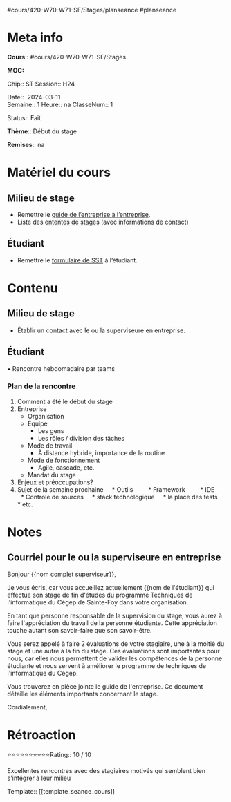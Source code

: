 #cours/420-W70-W71-SF/Stages/planseance #planseance
# Meta info

**Cours**:: #cours/420-W70-W71-SF/Stages 

**MOC:** 

Chip:: <span class="chip cours-3">ST</span> 
Session:: H24

Date::  2024-03-11  
Semaine:: 1
Heure:: <span class="chip na">na</span>
ClasseNum:: 1

Status:: <span class="chip done">Fait</span> 

**Thème**:: Début du stage

**Remises**:: <span class="chip na">na</span>

# Matériel du cours
## Milieu de stage
* Remettre le [guide de l’entreprise à l’entreprise](https://drive.google.com/file/d/1SGoHrH68y-kXyUKfrAzXjQEQ9RcwR_Cn/view?usp=drive_link).
* Liste des [ententes de stages](https://drive.google.com/drive/folders/1RpFv63Ol_N9AV1hBkldaHUyRsKW8IQ6R?usp=drive_link) (avec informations de contact)
## Étudiant
* Remettre le [formulaire de SST](https://drive.google.com/file/d/1Y5cYgm2QC9otpzKGHBC8Cd65IO5fA8Zk/view?usp=drive_link) à l’étudiant.
# Contenu
## Milieu de stage
* Établir un contact avec le ou la superviseure en entreprise.
## Étudiant
• Rencontre hebdomadaire par teams
### Plan de la rencontre
1. Comment a été le début du stage
2. Entreprise
	* Organisation
	* Équipe
		* Les gens
		* Les rôles / division des tâches
	* Mode de travail 
		* À distance hybride, importance de la routine
	* Mode de fonctionnement
		* Agile, cascade, etc.
	* Mandat du stage
  3. Enjeux et préoccupations?
  4. Sujet de la semaine prochaine
    * Outils
        * Framework
        * IDE
        * Controle de sources
    * stack technologique
    * la place des tests
    * etc.
# Notes
## Courriel pour le ou la superviseure en entreprise

Bonjour {{nom complet superviseur}},

Je vous écris, car vous accueillez actuellement {{nom de l'étudiant}} qui effectue son stage de fin d'études du programme Techniques de l'informatique du Cégep de Sainte-Foy dans votre organisation.

En tant que personne responsable de la supervision du stage, vous aurez à faire l'appréciation du travail de la personne étudiante. Cette appréciation touche autant son savoir-faire que son savoir-être.

Vous serez appelé à faire 2 évaluations de votre stagiaire, une à la moitié du stage et une autre à la fin du stage. Ces évaluations sont importantes pour nous, car elles nous permettent de valider les compétences de la personne étudiante et nous servent à améliorer le programme de techniques de l'informatique du Cégep.

Vous trouverez en pièce jointe le guide de l'entreprise. Ce document détaille les éléments importants concernant le stage.

Cordialement,

# Rétroaction
⭐⭐⭐⭐⭐⭐⭐⭐⭐⭐Rating:: 10 / 10

Excellentes rencontres avec des stagiaires motivés qui semblent bien s'intégrer à leur milieu

Template:: [[template_seance_cours]]
